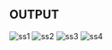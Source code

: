 ## OUTPUT

![ss1](https://github.com/pradxxsh/mysite/assets/131758539/5b10378a-8f40-4deb-82b5-b5a8b8b1e8b8)
![ss2](https://github.com/pradxxsh/mysite/assets/131758539/5506884a-fda8-4385-b455-b35e1c99d64d)
![ss3](https://github.com/pradxxsh/mysite/assets/131758539/dbb1fdc7-34c9-468d-a5fb-4115d07b0dc7)
![ss4](https://github.com/pradxxsh/mysite/assets/131758539/d6560b50-956c-4591-bd8d-5070128c30bf)
